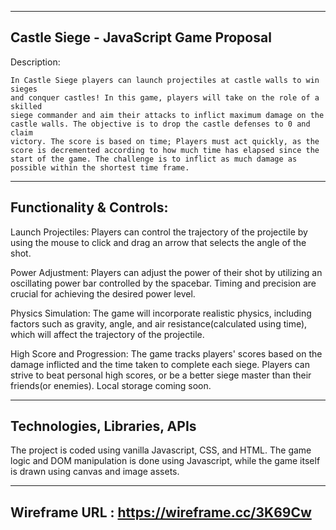 ------------------------------------------------------------------------------
Castle Siege - JavaScript Game Proposal
------------------------------------------------------------------------------
Description:
    
    In Castle Siege players can launch projectiles at castle walls to win sieges
    and conquer castles! In this game, players will take on the role of a skilled 
    siege commander and aim their attacks to inflict maximum damage on the 
    castle walls. The objective is to drop the castle defenses to 0 and claim 
    victory. The score is based on time; Players must act quickly, as the score is decremented according to how much time has elapsed since the start of the game. The challenge is to inflict as much damage as possible within the shortest time frame.

------------------------------------------------------------------------------
Functionality & Controls:
------------------------------------------------------------------------------

Launch Projectiles: Players can control the trajectory of the 
projectile by using the mouse to click and drag an arrow that selects the 
angle of the shot.

Power Adjustment: Players can adjust the power of their shot by 
utilizing an oscillating power bar controlled by the spacebar. Timing and
precision are crucial for achieving the desired power level.

Physics Simulation: The game will incorporate realistic physics, 
including factors such as gravity, angle, and air resistance(calculated using time), which will affect the trajectory of the projectile. 

High Score and Progression: The game tracks players' scores based 
on the damage inflicted and the time taken to complete each siege. 
Players can strive to beat personal high scores, or be a better siege master 
than their friends(or enemies). Local storage coming soon.

------------------------------------------------------------------------------
Technologies, Libraries, APIs
------------------------------------------------------------------------------
The project is coded using vanilla Javascript, CSS, and HTML. The game logic and
DOM manipulation is done using Javascript, while the game itself is drawn using 
canvas and image assets. 

------------------------------------------------------------------------------
Wireframe URL : https://wireframe.cc/3K69Cw
------------------------------------------------------------------------------